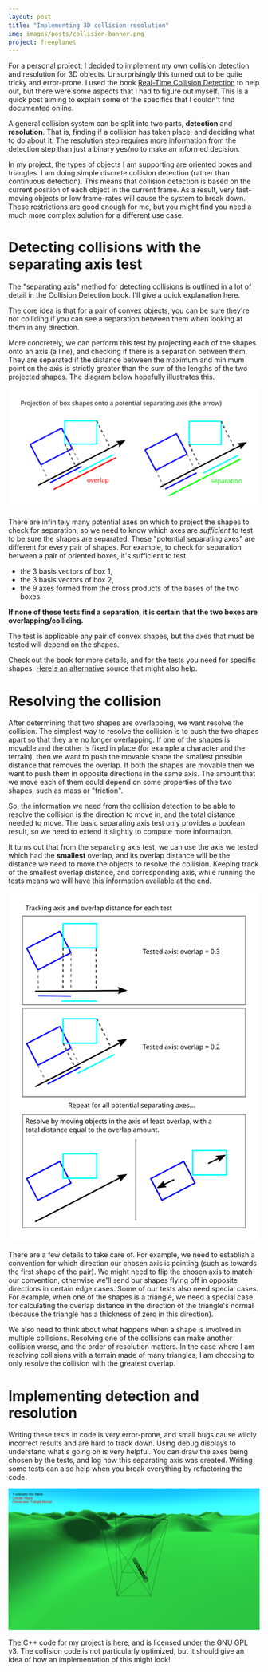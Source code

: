 ```yaml
---
layout: post
title: "Implementing 3D collision resolution"
img: images/posts/collision-banner.png
project: freeplanet
---
```


For a personal project, I decided to implement my own collision detection and resolution for 3D objects.
Unsurprisingly this turned out to be quite tricky and error-prone. I used the book 
[Real-Time Collision Detection](http://realtimecollisiondetection.net/books/rtcd/) to help out, but there were
some aspects that I had to figure out myself. This is a quick post aiming to explain some of the specifics that
I couldn't find documented online.

A general collision system can be split into two parts, **detection** and **resolution**. That is, finding if a 
collision has taken place, and deciding what to do about it. The resolution step requires more information 
from the detection step than just a binary yes/no to make an informed decision.

In my project, the types of objects I am supporting are oriented boxes and triangles. I am doing simple discrete 
collision detection (rather than continuous detection). This means that collision detection is based on the 
current position of each object in the current frame. As a result, very fast-moving objects or low frame-rates
will cause the system to break down. These restrictions are good enough for me, but you might find you need
a much more complex solution for a different use case.

# Detecting collisions with the separating axis test
The "separating axis" method for detecting collisions is outlined in a lot of detail in the Collision Detection 
book. I'll give a quick explanation here.

The core idea is that for a pair of convex objects, you can be sure they're not colliding if you can see a 
separation between them when looking at them in any direction.

More concretely, we can perform this test by projecting each of the shapes onto an axis (a line), and checking if 
there is a separation between them. They are separated if the distance between the maximum and minimum point on the
axis is strictly greater than the sum of the lengths of the two projected shapes. The diagram below hopefully
illustrates this.

![](/images/posts/collision-sat-example.svg)

There are infinitely many potential axes on which to project the shapes to check for separation, so we need to know
which axes are *sufficient* to test to be sure the shapes are separated. These "potential separating axes" are 
different for every pair of shapes. For example, to check for separation between a pair of oriented boxes, it's
sufficient to test
- the 3 basis vectors of box 1,
- the 3 basis vectors of box 2,
- the 9 axes formed from the cross products of the bases of the two boxes.

**If none of these tests find a separation, it is certain that the two boxes are overlapping/colliding.**

The test is applicable any pair of convex shapes, but the axes that must be tested will depend on the shapes.

Check out the book for more details, and for the tests you need for specific shapes. 
[Here's an alternative](https://www.geometrictools.com/Documentation/DynamicCollisionDetection.pdf#subsection.2.1) source that might also help.

# Resolving the collision
After determining that two shapes are overlapping, we want resolve the collision. The simplest way to resolve the 
collision is to push the two shapes apart so that they are no longer overlapping. If one of the
shapes is movable and the other is fixed in place (for example a character and the terrain), then we want to 
push the movable shape the smallest possible distance that removes the overlap. If both the shapes are movable then
we want to push them in opposite directions in the same axis. The amount that we move each of them could depend on 
some properties of the two shapes, such as mass or "friction".

So, the information we need from the collision detection to be able to resolve the collision is the direction to 
move in, and the total distance needed to move. The basic separating axis test only provides a boolean result,
so we need to extend it slightly to compute more information.

It turns out that from the separating axis test, we can use the axis we tested which had the **smallest** 
overlap, and its overlap distance will be the distance we need to move the objects to resolve the collision.
Keeping track of the smallest overlap distance, and corresponding axis, while running the tests means we will
have this information available at the end.

![](/images/posts/collision-resolution-example.svg)

There are a few details to take care of. For example, we need to establish a convention for which direction our
chosen axis is pointing (such as towards the first shape of the pair). We might need to flip the chosen axis to
match our convention, otherwise we'll send our shapes flying off in opposite directions in certain edge
cases. Some of our tests also need special cases. For example, when one of the shapes is a triangle, we need 
a special case for calculating the overlap distance in the direction of the triangle's normal (because the triangle 
has a thickness of zero in this direction).

We also need to think about what happens when a shape is involved in multiple collisions. Resolving one of the 
collisions can make another collision worse, and the order of resolution matters. In the case where I am resolving
collisions with a terrain made of many triangles, I am choosing to only resolve the collision with the greatest
overlap.

# Implementing detection and resolution
Writing these tests in code is very error-prone, and small bugs cause wildly incorrect results and are hard to 
track down. Using debug displays to understand what's going on is very helpful. You can draw the axes being chosen
by the tests, and log how this separating axis was created. Writing some tests can also help when you break 
everything by refactoring the code.

![Colliding a box with a triangle, producing a selected axis and how this axis was generated.](/images/posts/collision-1.png)

The C++ code for my project is [here](https://github.com/atoft/freeplanet/tree/master/src/world/collision/algorithms), 
and is licensed under the GNU GPL v3. The collision code is not particularly optimized, but it should give an
idea of how an implementation of this might look!
